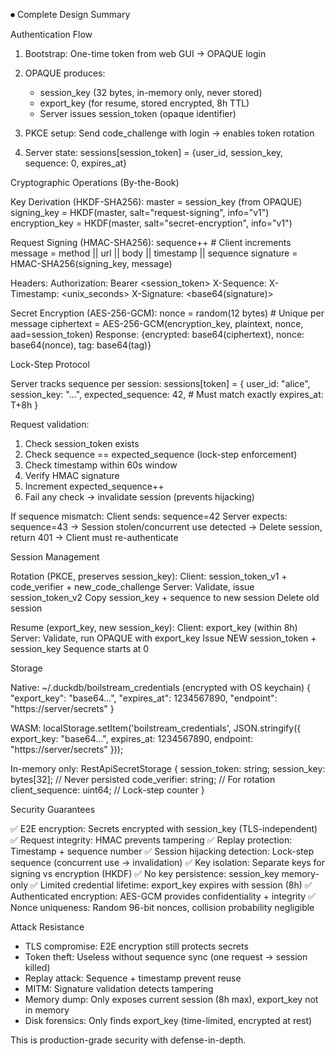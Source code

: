 ⏺ Complete Design Summary

Authentication Flow

1. Bootstrap: One-time token from web GUI → OPAQUE login
2. OPAQUE produces:


    - session_key (32 bytes, in-memory only, never stored)
    - export_key (for resume, stored encrypted, 8h TTL)
    - Server issues session_token (opaque identifier)

3. PKCE setup: Send code_challenge with login → enables token rotation
4. Server state: sessions[session_token] = {user_id, session_key, sequence: 0, expires_at}

Cryptographic Operations (By-the-Book)

Key Derivation (HKDF-SHA256):
master = session_key (from OPAQUE)
signing_key = HKDF(master, salt="request-signing", info="v1")
encryption_key = HKDF(master, salt="secret-encryption", info="v1")

Request Signing (HMAC-SHA256):
sequence++ # Client increments
message = method || url || body || timestamp || sequence
signature = HMAC-SHA256(signing_key, message)

Headers:
Authorization: Bearer <session_token>
X-Sequence: <sequence>
X-Timestamp: <unix_seconds>
X-Signature: <base64(signature)>

Secret Encryption (AES-256-GCM):
nonce = random(12 bytes) # Unique per message
ciphertext = AES-256-GCM(encryption_key, plaintext, nonce, aad=session_token)
Response: {encrypted: base64(ciphertext), nonce: base64(nonce), tag: base64(tag)}

Lock-Step Protocol

Server tracks sequence per session:
sessions[token] = {
user_id: "alice",
session_key: "...",
expected_sequence: 42, # Must match exactly
expires_at: T+8h
}

Request validation:

1. Check session_token exists
2. Check sequence == expected_sequence (lock-step enforcement)
3. Check timestamp within 60s window
4. Verify HMAC signature
5. Increment expected_sequence++
6. Fail any check → invalidate session (prevents hijacking)

If sequence mismatch:
Client sends: sequence=42
Server expects: sequence=43
→ Session stolen/concurrent use detected
→ Delete session, return 401
→ Client must re-authenticate

Session Management

Rotation (PKCE, preserves session_key):
Client: session_token_v1 + code_verifier + new_code_challenge
Server: Validate, issue session_token_v2
Copy session_key + sequence to new session
Delete old session

Resume (export_key, new session_key):
Client: export_key (within 8h)
Server: Validate, run OPAQUE with export_key
Issue NEW session_token + session_key
Sequence starts at 0

Storage

Native:
~/.duckdb/boilstream_credentials (encrypted with OS keychain)
{
"export_key": "base64...",
"expires_at": 1234567890,
"endpoint": "https://server/secrets"
}

WASM:
localStorage.setItem('boilstream_credentials', JSON.stringify({
export_key: "base64...",
expires_at: 1234567890,
endpoint: "https://server/secrets"
}));

In-memory only:
RestApiSecretStorage {
session_token: string;
session_key: bytes[32]; // Never persisted
code_verifier: string; // For rotation
client_sequence: uint64; // Lock-step counter
}

Security Guarantees

✅ E2E encryption: Secrets encrypted with session_key (TLS-independent)
✅ Request integrity: HMAC prevents tampering
✅ Replay protection: Timestamp + sequence number
✅ Session hijacking detection: Lock-step sequence (concurrent use → invalidation)
✅ Key isolation: Separate keys for signing vs encryption (HKDF)
✅ No key persistence: session_key memory-only
✅ Limited credential lifetime: export_key expires with session (8h)
✅ Authenticated encryption: AES-GCM provides confidentiality + integrity
✅ Nonce uniqueness: Random 96-bit nonces, collision probability negligible

Attack Resistance

- TLS compromise: E2E encryption still protects secrets
- Token theft: Useless without sequence sync (one request → session killed)
- Replay attack: Sequence + timestamp prevent reuse
- MITM: Signature validation detects tampering
- Memory dump: Only exposes current session (8h max), export_key not in memory
- Disk forensics: Only finds export_key (time-limited, encrypted at rest)

This is production-grade security with defense-in-depth.
